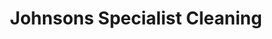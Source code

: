 ---
title: "Johnsons Specialist Cleaning"
url: /aberdeen/johnsons-specialist-cleaning/
shop: Wäscherei
---